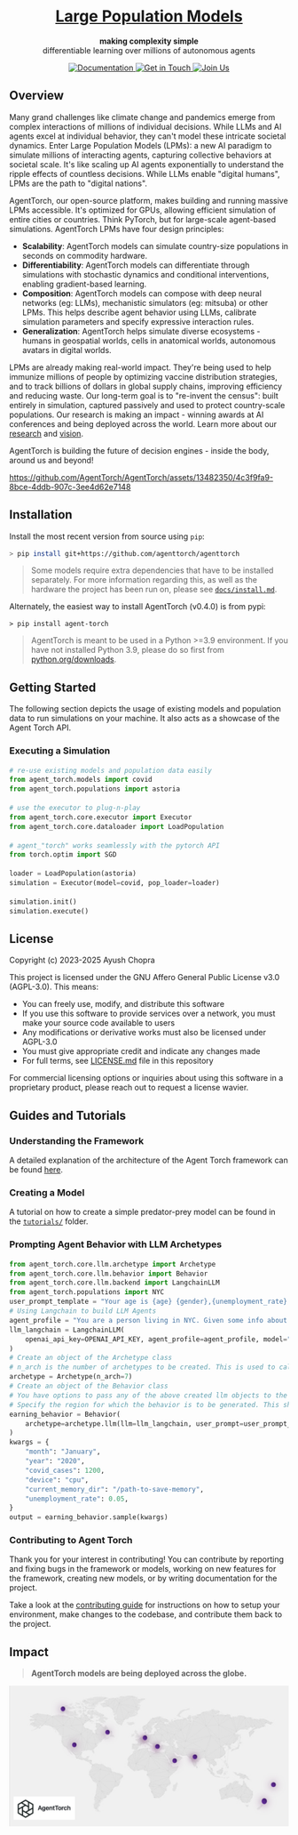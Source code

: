 <h1 align="center">
  <a href="https://media.mit.edu/projects/ai-lpm" target="_blank">
    Large Population Models
  </a>
</h1>

<p align="center">
  <strong>making complexity simple</strong><br>
  differentiable learning over millions of autonomous agents
</p>

<p align="center">

  <a href="https://agenttorch.github.io/AgentTorch/" target="_blank">
    <img src="https://img.shields.io/badge/Quick%20Introduction-green" alt="Documentation" />
  </a>
  <a href="https://twitter.com/intent/follow?screen_name=ayushchopra96" target="_blank">
    <img src="https://img.shields.io/twitter/follow/ayushchopra96?style=social&label=Get%20in%20Touch" alt="Get in Touch" />
  </a>
  <a href="https://join.slack.com/t/largepopulationmodels/shared_invite/zt-2jalzf9ki-n9nXG5FryVSMaPmEL7Wm2w" target="_blank">
     <img src="https://img.shields.io/badge/Slack-4A154B?logo=slack&logoColor=white" alt="Join Us"/>
  </a>
</p>

## Overview

Many grand challenges like climate change and pandemics emerge from complex interactions of millions of individual decisions. While LLMs and AI agents excel at individual behavior, they can't model these intricate societal dynamics. Enter Large Population Models (LPMs): a new AI paradigm to simulate millions of interacting agents, capturing collective behaviors at societal scale. It's like scaling up AI agents exponentially to understand the ripple effects of countless decisions. While LLMs enable "digital humans", LPMs are the path to "digital nations".

AgentTorch, our open-source platform, makes building and running massive LPMs accessible. It's optimized for GPUs, allowing efficient simulation of entire cities or countries. Think PyTorch, but for large-scale agent-based simulations. AgentTorch LPMs have four design principles:

- **Scalability**: AgentTorch models can simulate country-size populations in
  seconds on commodity hardware.
- **Differentiability**: AgentTorch models can differentiate through simulations
  with stochastic dynamics and conditional interventions, enabling
  gradient-based learning.
- **Composition**: AgentTorch models can compose with deep neural networks (eg:
  LLMs), mechanistic simulators (eg: mitsuba) or other LPMs. This helps describe
  agent behavior using LLMs, calibrate simulation parameters and specify
  expressive interaction rules.
- **Generalization**: AgentTorch helps simulate diverse ecosystems - humans in
  geospatial worlds, cells in anatomical worlds, autonomous avatars in digital
  worlds.

LPMs are already making real-world impact. They're being used to help immunize millions of people by optimizing vaccine distribution strategies, and to track billions of dollars in global supply chains, improving efficiency and reducing waste. Our long-term goal is to "re-invent the census": built entirely in simulation, captured passively and used to protect country-scale populations. Our research is making an impact - winning awards at AI conferences and being deployed across the world.
Learn more about our [research](https://media.mit.edu/projects/ai-lpm) and [vision](https://lpm.media.mit.edu/vision.pdf).

AgentTorch is building the future of decision engines - inside the body, around us and beyond!

https://github.com/AgentTorch/AgentTorch/assets/13482350/4c3f9fa9-8bce-4ddb-907c-3ee4d62e7148

## Installation
Install the most recent version from source using `pip`:

```sh
> pip install git+https://github.com/agenttorch/agenttorch
```

> Some models require extra dependencies that have to be installed separately.
> For more information regarding this, as well as the hardware the project has
> been run on, please see [`docs/install.md`](docs/install.md).

Alternately, the easiest way to install AgentTorch (v0.4.0) is from pypi:
```
> pip install agent-torch
```

> AgentTorch is meant to be used in a Python >=3.9 environment. If you have not
> installed Python 3.9, please do so first from
> [python.org/downloads](https://www.python.org/downloads/).

## Getting Started

The following section depicts the usage of existing models and population data
to run simulations on your machine. It also acts as a showcase of the Agent
Torch API.

### Executing a Simulation

```py
# re-use existing models and population data easily
from agent_torch.models import covid
from agent_torch.populations import astoria

# use the executor to plug-n-play
from agent_torch.core.executor import Executor
from agent_torch.core.dataloader import LoadPopulation

# agent_"torch" works seamlessly with the pytorch API
from torch.optim import SGD

loader = LoadPopulation(astoria)
simulation = Executor(model=covid, pop_loader=loader)

simulation.init()
simulation.execute()
```

## License
Copyright (c) 2023-2025 Ayush Chopra

This project is licensed under the GNU Affero General Public License v3.0 (AGPL-3.0). This means:
- You can freely use, modify, and distribute this software
- If you use this software to provide services over a network, you must make your source code available to users
- Any modifications or derivative works must also be licensed under AGPL-3.0
- You must give appropriate credit and indicate any changes made
- For full terms, see [LICENSE.md](LICENSE.md) file in this repository

For commercial licensing options or inquiries about using this software in a proprietary product, please reach out to request a license wavier.

## Guides and Tutorials

### Understanding the Framework

A detailed explanation of the architecture of the Agent Torch framework can be
found [here](docs/architecture.md).

### Creating a Model

A tutorial on how to create a simple predator-prey model can be found in the
[`tutorials/`](docs/tutorials/) folder.

### Prompting Agent Behavior with LLM Archetypes
```py
from agent_torch.core.llm.archetype import Archetype
from agent_torch.core.llm.behavior import Behavior
from agent_torch.core.llm.backend import LangchainLLM
from agent_torch.populations import NYC
user_prompt_template = "Your age is {age} {gender},{unemployment_rate} the number of COVID cases is {covid_cases}."
# Using Langchain to build LLM Agents
agent_profile = "You are a person living in NYC. Given some info about you and your surroundings, decide your willingness to work. Give answer as a single number between 0 and 1, only."
llm_langchain = LangchainLLM(
    openai_api_key=OPENAI_API_KEY, agent_profile=agent_profile, model="gpt-3.5-turbo"
)
# Create an object of the Archetype class
# n_arch is the number of archetypes to be created. This is used to calculate a distribution from which the outputs are then sampled.
archetype = Archetype(n_arch=7)
# Create an object of the Behavior class
# You have options to pass any of the above created llm objects to the behavior class
# Specify the region for which the behavior is to be generated. This should be the name of any of the regions available in the populations folder.
earning_behavior = Behavior(
    archetype=archetype.llm(llm=llm_langchain, user_prompt=user_prompt_template), region=NYC
)
kwargs = {
    "month": "January",
    "year": "2020",
    "covid_cases": 1200,
    "device": "cpu",
    "current_memory_dir": "/path-to-save-memory",
    "unemployment_rate": 0.05,
}
output = earning_behavior.sample(kwargs)
```

### Contributing to Agent Torch

Thank you for your interest in contributing! You can contribute by reporting and
fixing bugs in the framework or models, working on new features for the
framework, creating new models, or by writing documentation for the project.

Take a look at the [contributing guide](docs/contributing.md) for instructions
on how to setup your environment, make changes to the codebase, and contribute
them back to the project.

## Impact

> **AgentTorch models are being deployed across the globe.**

![Impact](docs/media/impact_lpm.png)
